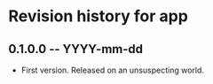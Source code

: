 # Revision history for app

## 0.1.0.0  -- YYYY-mm-dd

* First version. Released on an unsuspecting world.
